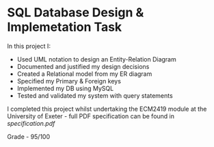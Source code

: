 # SQL Database Design & Implemetation Task

In this project I:
* Used UML notation to design an Entity-Relation Diagram
* Documented and justified my design decisions
* Created a Relational model from my ER diagram
* Specified my Primary & Foreign keys
* Implemented my DB using MySQL
* Tested and validated my system with query statements

I completed this project whilst undertaking the ECM2419 module at the University of Exeter - full PDF specification can be found in *specification.pdf*

Grade - 95/100
